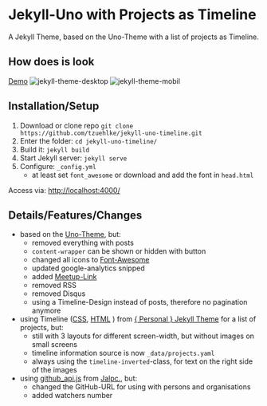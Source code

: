 # Jekyll-Uno with Projects as Timeline
A Jekyll Theme, based on the Uno-Theme with a list of projects as Timeline.

## How does is look
[Demo](https://www.zuehlke.cloud/)
![jekyll-theme-desktop](https://user-images.githubusercontent.com/32843441/72224870-5451ff00-357f-11ea-8fc2-bfbd4499bc63.gif)
![jekyll-theme-mobil](https://user-images.githubusercontent.com/32843441/72224877-6a5fbf80-357f-11ea-920b-dfae72bf2fbe.gif)

## Installation/Setup
1. Download or clone repo `git clone https://github.com/tzuehlke/jekyll-uno-timeline.git`
2. Enter the folder: `cd jekyll-uno-timeline/`
3. Build it: `jekyll build`
4. Start Jekyll server: `jekyll serve`
5. Configure: `_config.yml`
   * at least set `font_awesome` or download and add the font in `head.html`

Access via: [http://localhost:4000/](http://localhost:4000/)

## Details/Features/Changes
* based on the [Uno-Theme](https://github.com/joshgerdes/jekyll-uno), but:
  * removed everything with posts
  * `content-wrapper` can be shown or hidden with button
  * changed all icons to [Font-Awesome](https://fontawesome.com/)
  * updated google-analytics snipped
  * added [Meetup-Link](https://www.meetup.com/)
  * removed RSS
  * removed Disqus
  * using a Timeline-Design instead of posts, therefore no pagination anymore
* using Timeline ([CSS](https://github.com/le4ker/personal-jekyll-theme/blob/master/css/timeline.scss), [HTML](https://github.com/le4ker/personal-jekyll-theme/blob/master/_includes/timeline.html) ) from [{ Personal } Jekyll Theme](https://github.com/le4ker/personal-jekyll-theme) for a list of projects, but:
  * still with 3 layouts for different screen-width, but without images on small screens
  * timeline information source is now `_data/projects.yaml`
  * always using the `timeline-inverted`-class, for text on the right side of the images
* using [github_api.js](https://github.com/jarrekk/Jalpc/blob/master/static/js/github_api.js) from [Jalpc.](https://github.com/jarrekk/Jalpc), but:
  * changed the GitHub-URL for using with persons and organisations
  * added watchers number